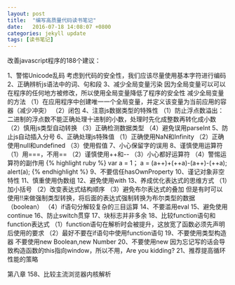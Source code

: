 ```yaml
---
layout: post
title:  "编写高质量代码读书笔记"
date:   2016-07-18 14:08:07 +0800
categories: jekyll update
tags: [读书笔记]
---
```

改善javascript程序的188个建议：

1、警惕Unicode乱码
考虑到代码的安全性，我们应该尽量使用基本字符进行编码
2、正确辨析js语法中的词、句和段
3、减少全局变量污染
因为全局变量可以可以在程序的任何地方被修改，所以使用全局变量降低了程序的安全性
减少全局变量的方法
（1）在应用程序中创建唯一一个全局变量，并定义该变量为当前应用的容器（减少冲突）
（2）闭包
4、注意js数据类型的特殊性
（1）防止浮点数溢出：二进制的浮点数不能正确处理十进制的小数，处理时先化成整数再转化成小数
（2）慎用js类型自动转换
（3）正确检测数据类型
（4）避免误用parseInt
5、防止js自动插入分号
6、正确处理js特殊值
（1）正确使用NaN和Infinity
（2）正确使用null和undefined
（3）使用假值
7、小心保留字的误用
8、谨慎使用运算符
（1）用===，不用==
（2）谨慎使用++和--
（3）小心都好运算符
（4）警惕运算符的副作用
{% highlight ruby %}
    var a = 1；
    a = (a++)+(++a)-(a++)-(++a);
    alert(a);
{% endhighlight %}
9、不要信任hasOwnProperty
10、谨记对象非空特性
11、慎重使用伪数组
12、避免使用with
13、养成优化表达式的思维方式
（1）加小括号
（2）改变表达式结构顺序
（3）避免布尔表达式的叠加
但是有时可以使用!!来做强制类型转换，将后面的表达式强制转换为布尔类型的数据（boolean）
（4）if语句分解较复杂的三目运算
14、不要滥用eval
15、避免使用continue
16、防止switch贯穿
17、块标志并非多余
18、比较function语句和function表达式
（1）function语句在解析时会被提升，这放宽了函数必须先声明后使用的要求
（2）最好不要在if语句中使用function语句
19、不要使用类型构造器
不要使用new Boolean,new Number
20、不要使用new
因为忘记写的话会导致构造函数的this指向window，所以不用，Are you kidding?
21、推荐提高循环性能的策略


第八章
158、比较主流浏览器内核解析




